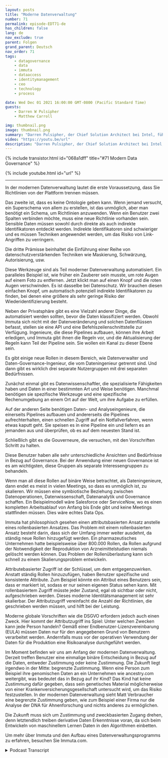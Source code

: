 ```yaml
---
layout: posts
title: "Moderne Datenverwaltung"
number: 71
permalink: episode-EDT71-de
has_children: false
lang: de
nav_exclude: true
parent: Folgen
grand_parent: Deutsch
nav_order: 71
tags:
    - datagovernance
    - data
    - immuta
    - dataaccess
    - identitymanagement
    - ceo
    - technology
    - process

date: Wed Dec 01 2021 16:00:00 GMT-0800 (Pacific Standard Time)
guests:
    - Darren W Pulsipher
    - Matthew Carroll

img: thumbnail.png
image: thumbnail.png
summary: "Darren Pulsipher, der Chief Solution Architect bei Intel, führt seine ausführliche Diskussion über die Realität und Zukunft moderner Datenverwaltung mit Matthew Carroll, dem CEO von Immuta, fort. In dieser Episode diskutieren sie Datenklassifikation, Richtlinien und Governance."
video: "https://youtu.be/url"
description: "Darren Pulsipher, der Chief Solution Architect bei Intel, führt seine ausführliche Diskussion über die Realität und Zukunft moderner Datenverwaltung mit Matthew Carroll, dem CEO von Immuta, fort. In dieser Episode diskutieren sie Datenklassifikation, Richtlinien und Governance."
---
```


<div>
{% include transistor.html id="068a1dff" title="#71 Modern Data Governance" %}

{% include youtube.html id="url" %}
</div>

---

In der modernen Datenverwaltung lautet die erste Voraussetzung, dass Sie Richtlinien von der Plattform trennen müssen.

Das zweite ist, dass es keine Ontologie geben kann. Wenn jemand versucht, ein Superschema von allem zu erstellen, ist das unmöglich, aber man benötigt ein Schema, um Richtlinien anzuwenden. Wenn ein Benutzer zwei Spalten verbinden möchte, muss eine neue Richtlinie vorhanden sein. Sensible Daten müssen sowohl durch direkte als auch indirekte Identifikatoren entdeckt werden. Indirekte Identifikatoren sind schwieriger und es müssen Techniken angewendet werden, um das Risiko von Link-Angriffen zu verringern.

Die dritte Prämisse beinhaltet die Einführung einer Reihe von datenschutzverstärkenden Techniken wie Maskierung, Schwärzung, Autorisierung, usw.

Diese Werkzeuge sind als Teil moderner Datenverwaltung automatisiert. Ein paralleles Beispiel ist, wie früher ein Zauberer sein musste, um rote Augen auf einem Foto zu entfernen. Jetzt klickt man auf einen Knopf und die roten Augen verschwinden. Es ist dasselbe bei Datenschutz. Wir brauchen diesen einfachen Knopf, um automatisch potenziell indirekte Identifikatoren zu finden, bei denen eine größere als sehr geringe Risiko der Wiederidentifizierung besteht.

Neben der Privatsphäre gibt es eine Vielzahl anderer Dinge, die automatisiert werden sollten, bevor die Daten klassifiziert werden. Obwohl Immuta sich nicht mit der Datenveränderung und solchen Datenflüssen befasst, stellen sie eine API und eine Befehlszeilenschnittstelle zur Verfügung. Ingenieure, die diese Pipelines aufbauen, können ihre Arbeit erledigen, und Immuta gibt ihnen die Regeln vor, und die Aktualisierung der Regeln kann Teil der Pipeline sein. Sie wollen ein Kanal zu dieser Ebene sein.

Es gibt einige neue Rollen in diesem Bereich, wie Datenverwalter und Daten-Governance-Ingenieur, die vom Dateningenieur getrennt sind. Und dann gibt es wirklich drei separate Nutzergruppen mit drei separaten Bedürfnissen.

Zunächst einmal gibt es Datenwissenschaftler, die spezialisierte Fähigkeiten haben und Daten in einer bestimmten Art und Weise benötigen. Manchmal benötigen sie spezifische Werkzeuge und eine spezifische Rechenumgebung an einem Ort auf der Welt, um ihre Aufgabe zu erfüllen.

Auf der anderen Seite benötigen Daten- und Analyseingenieure, die einerseits Pipelines aufbauen und andererseits die Pipelines aufrechterhalten, einen schnellen Zugriff auf ein Notfallverfahren, wenn etwas kaputt geht. Sie speisen es in eine Pipeline ein und liefern es an jemanden aus und überprüfen, ob es auf dem neuesten Stand ist.

Schließlich gibt es die Gouverneure, die versuchen, mit den Vorschriften Schritt zu halten.

Diese Benutzer haben alle sehr unterschiedliche Ansichten und Bedürfnisse in Bezug auf Governance. Bei der Anwendung einer neuen Governance ist es am wichtigsten, diese Gruppen als separate Interessengruppen zu behandeln.

Wenn man all diese Rollen auf binäre Weise betrachtet, als Dateningenieure, dann endet es meist in vielen Meetings, so dass es unmöglich ist, zu skalieren. Wir müssen eine symbiotische Beziehung zwischen Datenoperationen, Datenwissenschaft, Datenanalytik und Governance schaffen. Ein Beispielmodell wäre Salesforce oder ServiceNow, wo es einen kompletten Arbeitsablauf von Anfang bis Ende gibt und keine Meetings stattfinden müssen. Dies wäre echtes Data Ops.

Immuta hat philosophisch gesehen einen attributsbasierten Ansatz anstelle eines rollenbasierten Ansatzes. Das Problem mit einem rollenbasierten Ansatz besteht darin, dass sich der Umfang immer weiter ausdehnt, da ständig neue Rollen hinzugefügt werden. Ein pharmazeutisches Unternehmen hatte beispielsweise über 800.000 Rollen, da Rollen aufgrund der Notwendigkeit der Reproduktion von Arzneimittelstudien niemals gelöscht werden können. Das Problem der Rollenüberlastung kann sich schnell zu einem Skalierungsproblem entwickeln.

Attributebasierter Zugriff ist der Schlüssel, um dem entgegenzuwirken. Anstatt ständig Rollen hinzuzufügen, haben Benutzer spezifische und konsistente Attribute. Zum Beispiel könnte ein Attribut eines Benutzers sein, dass er markiert ist, sodass er nur seinen eigenen Status sehen kann. Mit rollenbasiertem Zugriff müsste jeder Zustand, egal ob sichtbar oder nicht, aufgeschrieben werden. Dieses moderne Identitätsmanagement ist sehr skalierbar. Der Attributzugriff vereinfacht die Anzahl der Richtlinien, die geschrieben werden müssen, und hilft bei der Leistung.

Moderne globale Vorschriften wie die DSGVO erfordern jedoch auch einen Zweck. Hier kommt der Attributzugriff ins Spiel: Unter welchen Zwecken kann jede Person handeln? Gemäß einer Endbenutzer-Lizenzvereinbarung (EULA) müssen Daten nur für den angegebenen Grund von Benutzern verarbeitet werden. Andernfalls muss vor der operativen Verwendung der Daten für die Produktion eine Risikoanalyse durchgeführt werden.

Im Moment befinden wir uns am Anfang der modernen Datenverwaltung. Derzeit treffen Benutzer eine einmalige binäre Entscheidung in Bezug auf die Daten, entweder Zustimmung oder keine Zustimmung. Die Zukunft liegt irgendwo in der Mitte: begrenzte Zustimmung. Wenn eine Person zum Beispiel ihre genomischen Daten an ein Unternehmen wie ancestry.com weitergibt, was bedeutet das in Bezug auf ihr Kind? Das Kind hat keine Zustimmung dafür gegeben, dass sein genetisches Material möglicherweise von einer Krankenversicherungsgesellschaft untersucht wird, um das Risiko festzustellen. In der modernen Datenverwaltung sieht Matt Verbraucher eine begrenzte Zustimmung geben, wie zum Beispiel einer Firma nur die Analyse der DNA für Ahnenforschung und nichts anderes zu ermöglichen.

Die Zukunft muss sich um Zustimmung und zweckbasierten Zugang drehen, denn letztendlich treiben derivative Daten Erkenntnisse voran, da sich beim Entwickeln von maschinellem Lernen Daten in den Algorithmen einbetten.

Um mehr über Immuta und den Aufbau eines Datenverwaltungsprogramms zu erfahren, besuchen Sie Immuta.com.



<details>
<summary> Podcast Transcript </summary>

<p></p>

</details>
